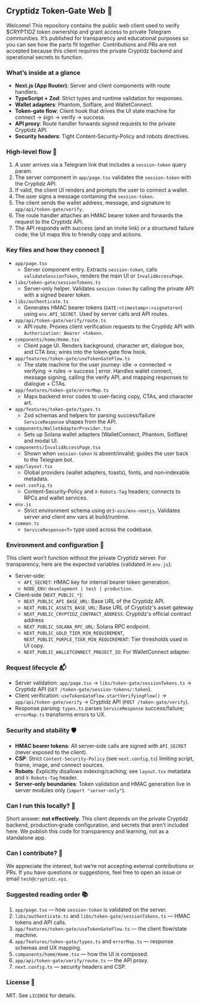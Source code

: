 ## Cryptidz Token‑Gate Web 🔐

Welcome! This repository contains the public web client used to verify $CRYPTIDZ token ownership and grant access to private Telegram communities. It’s published for transparency and educational purposes so you can see how the parts fit together. Contributions and PRs are not accepted because this client requires the private Cryptidz backend and operational secrets to function.

### What’s inside at a glance
- **Next.js (App Router)**: Server and client components with route handlers.
- **TypeScript + Zod**: Strict types and runtime validation for responses.
- **Wallet adapters**: Phantom, Solflare, and WalletConnect.
- **Token‑gate flow**: Client hook that drives the UI state machine for connect → sign → verify → success.
- **API proxy**: Route handler forwards signed requests to the private Cryptidz API.
- **Security headers**: Tight Content‑Security‑Policy and robots directives.

### High‑level flow 🧭
1. A user arrives via a Telegram link that includes a `session-token` query param.
2. The server component in `app/page.tsx` validates the `session-token` with the Cryptidz API.
3. If valid, the client UI renders and prompts the user to connect a wallet.
4. The user signs a message containing the `session-token`.
5. The client sends the wallet address, message, and signature to `app/api/token-gate/verify`.
6. The route handler attaches an HMAC bearer token and forwards the request to the Cryptidz API.
7. The API responds with success (and an invite link) or a structured failure code; the UI maps this to friendly copy and actions.

### Key files and how they connect 🧩
- `app/page.tsx`
  - Server component entry. Extracts `session-token`, calls `validateSessionToken`, renders the main UI or `InvalidAccessPage`.
- `libs/token-gate/sessionTokens.ts`
  - Server‑only helper. Validates `session-token` by calling the private API with a signed bearer token.
- `libs/authenticate.ts`
  - Generates HMAC bearer tokens (`GATE:<timestamp>:<signature>`) using `env.API_SECRET`. Used by server calls and API routes.
- `app/api/token-gate/verify/route.ts`
  - API route. Proxies client verification requests to the Cryptidz API with `Authorization: Bearer <token>`.
- `components/home/Home.tsx`
  - Client page UI. Renders background, character art, dialogue box, and CTA box; wires into the token‑gate flow hook.
- `app/features/token-gate/useTokenGateFlow.ts`
  - The state machine for the user journey: idle → connected → verifying → rules → success | error. Handles wallet connect, message signing, calling the verify API, and mapping responses to dialogue + CTAs.
- `app/features/token-gate/errorMap.ts`
  - Maps backend error codes to user‑facing copy, CTAs, and character art.
- `app/features/token-gate/types.ts`
  - Zod schemas and helpers for parsing success/failure `ServiceResponse` shapes from the API.
- `components/WalletAdapterProvider.tsx`
  - Sets up Solana wallet adapters (WalletConnect, Phantom, Solflare) and modal UI.
- `components/InvalidAccessPage.tsx`
  - Shown when `session-token` is absent/invalid; guides the user back to the Telegram bot.
- `app/layout.tsx`
  - Global providers (wallet adapters, toasts), fonts, and non‑indexable metadata.
- `next.config.ts`
  - Content‑Security‑Policy and `X‑Robots‑Tag` headers; connects to RPCs and wallet services.
- `env.js`
  - Strict environment schema using `@t3-oss/env-nextjs`. Validates server and client env vars at build/runtime.
- `common.ts`
  - `ServiceResponse<T>` type used across the codebase.

### Environment and configuration 🔧
This client won’t function without the private Cryptidz server. For transparency, here are the expected variables (validated in `env.js`):
- Server‑side:
  - `API_SECRET`: HMAC key for internal bearer token generation.
  - `NODE_ENV`: `development | test | production`.
- Client‑side (`NEXT_PUBLIC_*`):
  - `NEXT_PUBLIC_API_BASE_URL`: Base URL of the Cryptidz API.
  - `NEXT_PUBLIC_ASSETS_BASE_URL`: Base URL of Cryptidz's asset gateway
  - `NEXT_PUBLIC_CRYPTIDZ_CONTRACT_ADDRESS`: Cryptidz's official contract address
  - `NEXT_PUBLIC_SOLANA_RPC_URL`: Solana RPC endpoint.
  - `NEXT_PUBLIC_GOLD_TIER_MIN_REQUIREMENT`, `NEXT_PUBLIC_PURPLE_TIER_MIN_REQUIREMENT`: Tier thresholds used in UI copy.
  - `NEXT_PUBLIC_WALLETCONNECT_PROJECT_ID`: For WalletConnect adapter.

### Request lifecycle 📬
- Server validation: `app/page.tsx` → `libs/token-gate/sessionTokens.ts` → Cryptidz API (`GET /token-gate/session-tokens/:token`).
- Client verification: `useTokenGateFlow.startVerifyingFlow()` → `app/api/token-gate/verify` → Cryptidz API (`POST /token-gate/verify`).
- Response parsing: `types.ts` parses `ServiceResponse` success/failure; `errorMap.ts` transforms errors to UX.

### Security and stability 🛡️
- **HMAC bearer tokens**: All server‑side calls are signed with `API_SECRET` (never exposed to the client).
- **CSP**: Strict `Content-Security-Policy` (see `next.config.ts`) limiting script, frame, image, and connect sources.
- **Robots**: Explicitly disallows indexing/caching; see `layout.tsx` metadata and `X‑Robots‑Tag` header.
- **Server‑only boundaries**: Token validation and HMAC generation live in server modules only (`import "server-only"`).

### Can I run this locally? 🧪
Short answer: **not effectively**. This client depends on the private Cryptidz backend, production‑grade configuration, and secrets that aren’t included here. We publish this code for transparency and learning, not as a standalone app.

### Can I contribute? 🙏
We appreciate the interest, but we’re not accepting external contributions or PRs. If you have questions or suggestions, feel free to open an issue or email `tech@cryptidz.xyz`.

### Suggested reading order 📚
1. `app/page.tsx` — how `session-token` is validated on the server.
2. `libs/authenticate.ts` and `libs/token-gate/sessionTokens.ts` — HMAC tokens and API calls.
3. `app/features/token-gate/useTokenGateFlow.ts` — the client flow/state machine.
4. `app/features/token-gate/types.ts` and `errorMap.ts` — response schemas and UX mapping.
5. `components/home/Home.tsx` — how the UI is composed.
6. `app/api/token-gate/verify/route.ts` — the API proxy.
7. `next.config.ts` — security headers and CSP.

### License 📄
MIT. See `LICENSE` for details.
